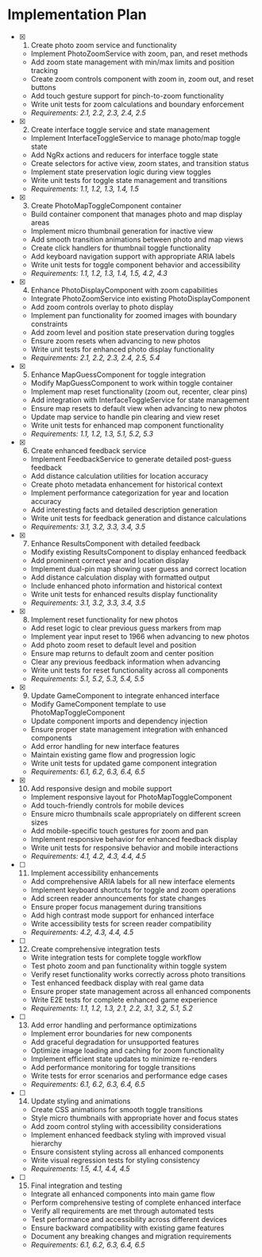 # Implementation Plan

- [x] 1. Create photo zoom service and functionality

  - Implement PhotoZoomService with zoom, pan, and reset methods
  - Add zoom state management with min/max limits and position tracking
  - Create zoom controls component with zoom in, zoom out, and reset buttons
  - Add touch gesture support for pinch-to-zoom functionality
  - Write unit tests for zoom calculations and boundary enforcement
  - _Requirements: 2.1, 2.2, 2.3, 2.4, 2.5_

- [x] 2. Create interface toggle service and state management

  - Implement InterfaceToggleService to manage photo/map toggle state
  - Add NgRx actions and reducers for interface toggle state
  - Create selectors for active view, zoom states, and transition status
  - Implement state preservation logic during view toggles
  - Write unit tests for toggle state management and transitions
  - _Requirements: 1.1, 1.2, 1.3, 1.4, 1.5_

- [x] 3. Create PhotoMapToggleComponent container

  - Build container component that manages photo and map display areas
  - Implement micro thumbnail generation for inactive view
  - Add smooth transition animations between photo and map views
  - Create click handlers for thumbnail toggle functionality
  - Add keyboard navigation support with appropriate ARIA labels
  - Write unit tests for toggle component behavior and accessibility
  - _Requirements: 1.1, 1.2, 1.3, 1.4, 1.5, 4.2, 4.3_

- [x] 4. Enhance PhotoDisplayComponent with zoom capabilities

  - Integrate PhotoZoomService into existing PhotoDisplayComponent
  - Add zoom controls overlay to photo display
  - Implement pan functionality for zoomed images with boundary constraints
  - Add zoom level and position state preservation during toggles
  - Ensure zoom resets when advancing to new photos
  - Write unit tests for enhanced photo display functionality
  - _Requirements: 2.1, 2.2, 2.3, 2.4, 2.5, 5.4_

- [x] 5. Enhance MapGuessComponent for toggle integration

  - Modify MapGuessComponent to work within toggle container
  - Implement map reset functionality (zoom out, recenter, clear pins)
  - Add integration with InterfaceToggleService for state management
  - Ensure map resets to default view when advancing to new photos
  - Update map service to handle pin clearing and view reset
  - Write unit tests for enhanced map component functionality
  - _Requirements: 1.1, 1.2, 1.3, 5.1, 5.2, 5.3_

- [x] 6. Create enhanced feedback service

  - Implement FeedbackService to generate detailed post-guess feedback
  - Add distance calculation utilities for location accuracy
  - Create photo metadata enhancement for historical context
  - Implement performance categorization for year and location accuracy
  - Add interesting facts and detailed description generation
  - Write unit tests for feedback generation and distance calculations
  - _Requirements: 3.1, 3.2, 3.3, 3.4, 3.5_

- [x] 7. Enhance ResultsComponent with detailed feedback

  - Modify existing ResultsComponent to display enhanced feedback
  - Add prominent correct year and location display
  - Implement dual-pin map showing user guess and correct location
  - Add distance calculation display with formatted output
  - Include enhanced photo information and historical context
  - Write unit tests for enhanced results display functionality
  - _Requirements: 3.1, 3.2, 3.3, 3.4, 3.5_

- [x] 8. Implement reset functionality for new photos

  - Add reset logic to clear previous guess markers from map
  - Implement year input reset to 1966 when advancing to new photos
  - Add photo zoom reset to default level and position
  - Ensure map returns to default zoom and center position
  - Clear any previous feedback information when advancing
  - Write unit tests for reset functionality across all components
  - _Requirements: 5.1, 5.2, 5.3, 5.4, 5.5_

- [x] 9. Update GameComponent to integrate enhanced interface

  - Modify GameComponent template to use PhotoMapToggleComponent
  - Update component imports and dependency injection
  - Ensure proper state management integration with enhanced components
  - Add error handling for new interface features
  - Maintain existing game flow and progression logic
  - Write unit tests for updated game component integration
  - _Requirements: 6.1, 6.2, 6.3, 6.4, 6.5_

- [x] 10. Add responsive design and mobile support

  - Implement responsive layout for PhotoMapToggleComponent
  - Add touch-friendly controls for mobile devices
  - Ensure micro thumbnails scale appropriately on different screen sizes
  - Add mobile-specific touch gestures for zoom and pan
  - Implement responsive behavior for enhanced feedback display
  - Write unit tests for responsive behavior and mobile interactions
  - _Requirements: 4.1, 4.2, 4.3, 4.4, 4.5_

- [ ] 11. Implement accessibility enhancements

  - Add comprehensive ARIA labels for all new interface elements
  - Implement keyboard shortcuts for toggle and zoom operations
  - Add screen reader announcements for state changes
  - Ensure proper focus management during transitions
  - Add high contrast mode support for enhanced interface
  - Write accessibility tests for screen reader compatibility
  - _Requirements: 4.2, 4.3, 4.4, 4.5_

- [ ] 12. Create comprehensive integration tests

  - Write integration tests for complete toggle workflow
  - Test photo zoom and pan functionality within toggle system
  - Verify reset functionality works correctly across photo transitions
  - Test enhanced feedback display with real game data
  - Ensure proper state management across all enhanced components
  - Write E2E tests for complete enhanced game experience
  - _Requirements: 1.1, 1.2, 1.3, 2.1, 2.2, 3.1, 3.2, 5.1, 5.2_

- [ ] 13. Add error handling and performance optimizations

  - Implement error boundaries for new components
  - Add graceful degradation for unsupported features
  - Optimize image loading and caching for zoom functionality
  - Implement efficient state updates to minimize re-renders
  - Add performance monitoring for toggle transitions
  - Write tests for error scenarios and performance edge cases
  - _Requirements: 6.1, 6.2, 6.3, 6.4, 6.5_

- [ ] 14. Update styling and animations

  - Create CSS animations for smooth toggle transitions
  - Style micro thumbnails with appropriate hover and focus states
  - Add zoom control styling with accessibility considerations
  - Implement enhanced feedback styling with improved visual hierarchy
  - Ensure consistent styling across all enhanced components
  - Write visual regression tests for styling consistency
  - _Requirements: 1.5, 4.1, 4.4, 4.5_

- [ ] 15. Final integration and testing
  - Integrate all enhanced components into main game flow
  - Perform comprehensive testing of complete enhanced interface
  - Verify all requirements are met through automated tests
  - Test performance and accessibility across different devices
  - Ensure backward compatibility with existing game features
  - Document any breaking changes and migration requirements
  - _Requirements: 6.1, 6.2, 6.3, 6.4, 6.5_

